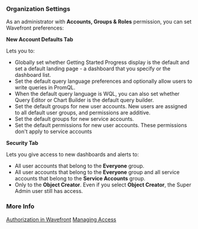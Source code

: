 ### Organization Settings

As an administrator with **Accounts, Groups & Roles** permission, you can set Wavefront preferences:

**New Account Defaults Tab**

Lets you to:

* Globally set whether Getting Started Progress display is the default and set a default landing page - a dashboard that you specify or the dashboard list.
* Set the default query language preferences and optionally allow users to write queries in PromQL. 
* When the default query language is WQL, you can also set whether Query Editor or Chart Builder is the default query builder. 
* Set the default groups for new user accounts. New users are assigned to all default user groups, and permissions are additive.
* Set the default groups for new service accounts. 
* Set the default permissions for new user accounts. These permissions don't apply to service accounts

**Security Tab**

Lets you give access to new dashboards and alerts to: 
* All user accounts that belong to the **Everyone** group.
* All user accounts that belong to the **Everyone** group and all service accounts that belong to the **Service Accounts** group.
* Only to the **Object Creator**. Even if you select **Object Creator**, the Super Admin user still has access.

### More Info

[Authorization in Wavefront](https://docs.wavefront.com/authorization.html)
[Managing Access](https://docs.wavefront.com/access.html)
